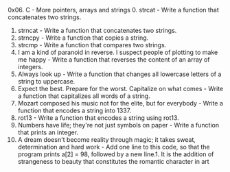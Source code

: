0x06. C - More pointers, arrays and strings
0. strcat - Write a function that concatenates two strings.
1. strncat - Write a function that concatenates two strings.
2. strncpy - Write a function that copies a string.
3. strcmp - Write a function that compares two strings.
4. I am a kind of paranoid in reverse. I suspect people of plotting to make me happy - Write a function that reverses the content of an array of integers.
5. Always look up - Write a function that changes all lowercase letters of a string to uppercase.
6. Expect the best. Prepare for the worst. Capitalize on what comes - Write a function that capitalizes all words of a string.
7. Mozart composed his music not for the elite, but for everybody - Write a function that encodes a string into 1337.
8. rot13 - Write a function that encodes a string using rot13.
9. Numbers have life; they're not just symbols on paper - Write a function that prints an integer.
10. A dream doesn't become reality through magic; it takes sweat, determination and hard work - Add one line to this code, so that the program prints a[2] = 98, followed by a new line.1. It is the addition of strangeness to beauty that constitutes the romantic character in art
